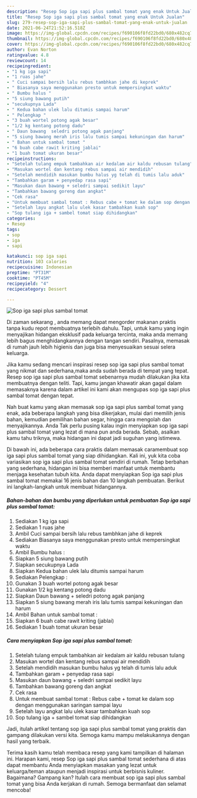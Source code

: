 ```yaml
---
description: "Resep Sop iga sapi plus sambal tomat yang enak Untuk Jualan"
title: "Resep Sop iga sapi plus sambal tomat yang enak Untuk Jualan"
slug: 279-resep-sop-iga-sapi-plus-sambal-tomat-yang-enak-untuk-jualan
date: 2021-06-24T21:52:16.518Z
image: https://img-global.cpcdn.com/recipes/f690106f8fd22bd0/680x482cq70/sop-iga-sapi-plus-sambal-tomat-foto-resep-utama.jpg
thumbnail: https://img-global.cpcdn.com/recipes/f690106f8fd22bd0/680x482cq70/sop-iga-sapi-plus-sambal-tomat-foto-resep-utama.jpg
cover: https://img-global.cpcdn.com/recipes/f690106f8fd22bd0/680x482cq70/sop-iga-sapi-plus-sambal-tomat-foto-resep-utama.jpg
author: Evan Norton
ratingvalue: 4.8
reviewcount: 14
recipeingredient:
- "1 kg iga sapi"
- "1 ruas jahe"
- " Cuci sampai bersih lalu rebus tambhkan jahe di keprek"
- " Biasanya saya menggunakan presto untuk mempersingkat waktu"
- " Bumbu halus "
- "5 siung bawang putih"
- "secukupnya Lada"
- " Kedua bahan ulek lalu ditumis sampai harum"
- " Pelengkap "
- "3 buah wortel potong agak besar"
- "1/2 kg kentang potong dadu"
- " Daun bawang  seledri potong agak panjang"
- "5 siung bawang merah iris lalu tumis sampai kekuningan dan harum"
- " Bahan untuk sambal tomat "
- "6 buah cabe rawit kriting jablai"
- "1 buah tomat ukuran besar"
recipeinstructions:
- "Setelah tulang empuk tambahkan air kedalam air kaldu rebusan tulang"
- "Masukan wortel dan kentang rebus sampai air mendidih"
- "Setelah mendidih masukan bumbu halus yg telah di tumis lalu aduk"
- "Tambahkan garam + penyedap rasa sapi"
- "Masukan daun bawang + seledri sampai sedikit layu"
- "Tambahkan bawang goreng dan angkat"
- "Cek rasa"
- "Untuk membuat sambal tomat : Rebus cabe + tomat ke dalam sop dengan menggunakan saringan sampai layu"
- "Setelah layu angkat lalu ulek kasar tambahkan kuah sop"
- "Sop tulang iga + sambel tomat siap dihidangkan"
categories:
- Resep
tags:
- sop
- iga
- sapi

katakunci: sop iga sapi 
nutrition: 103 calories
recipecuisine: Indonesian
preptime: "PT31M"
cooktime: "PT45M"
recipeyield: "4"
recipecategory: Dessert

---
```



![Sop iga sapi plus sambal tomat](https://img-global.cpcdn.com/recipes/f690106f8fd22bd0/680x482cq70/sop-iga-sapi-plus-sambal-tomat-foto-resep-utama.jpg)

Di zaman  sekarang , anda memang dapat mengorder makanan praktis tanpa kudu repot membuatnya terlebih dahulu. Tapi, untuk kamu yang ingin menyajikan hidangan eksklusif pada keluarga tercinta, maka anda memang lebih bagus menghidangkannya dengan tangan sendiri. Pasalnya, memasak di rumah jauh lebih higienis dan juga bisa menyesuaikan sesuai selera keluarga.

Jika kamu sedang mencari inspirasi resep sop iga sapi plus sambal tomat yang nikmat dan sederhana,maka anda sudah berada di tempat yang tepat. Resep sop iga sapi plus sambal tomat  sebenarnya mudah dilakukan jika kita membuatnya dengan teliti. Tapi, kamu jangan khawatir akan gagal dalam memasaknya 
karena dalam artikel ini kami akan mengupas sop iga sapi plus sambal tomat dengan tepat.  



Nah buat kamu yang akan memasak sop iga sapi plus sambal tomat yang enak, ada beberapa langkah yang bisa dikerjakan, mulai dari memilih jenis bahan, kemudian pemilihan bahan segar, hingga cara mengolah dan menyajikannya. Anda Tak perlu pusing kalau ingin menyiapkan sop iga sapi plus sambal tomat yang lezat di mana pun anda berada. Sebab, asalkan kamu  tahu triknya, maka hidangan ini dapat jadi suguhan yang istimewa.

Di bawah ini, ada beberapa cara praktis  dalam memasak caramembuat sop iga sapi plus sambal tomat yang siap dihidangkan. Kali ini, yuk kita coba variasikan sop iga sapi plus sambal tomat sendiri di rumah. Tetap berbahan yang sederhana, hidangan ini bisa memberi manfaat untuk membantu menjaga kesehatan tubuh kita. Anda dapat menyiapkan Sop iga sapi plus sambal tomat memakai 16 jenis bahan dan 10 langkah pembuatan. Berikut ini langkah-langkah untuk membuat hidangannya.

<!--inarticleads1-->

##### Bahan-bahan dan bumbu yang diperlukan untuk pembuatan Sop iga sapi plus sambal tomat:

1. Sediakan 1 kg iga sapi
1. Sediakan 1 ruas jahe
1. Ambil  Cuci sampai bersih lalu rebus tambhkan jahe di keprek
1. Sediakan  Biasanya saya menggunakan presto untuk mempersingkat waktu
1. Ambil  Bumbu halus :
1. Siapkan 5 siung bawang putih
1. Siapkan secukupnya Lada
1. Siapkan  Kedua bahan ulek lalu ditumis sampai harum
1. Sediakan  Pelengkap :
1. Gunakan 3 buah wortel potong agak besar
1. Gunakan 1/2 kg kentang potong dadu
1. Siapkan  Daun bawang + seledri potong agak panjang
1. Siapkan 5 siung bawang merah iris lalu tumis sampai kekuningan dan harum
1. Ambil  Bahan untuk sambal tomat :
1. Siapkan 6 buah cabe rawit kriting (jablai)
1. Sediakan 1 buah tomat ukuran besar




<!--inarticleads2-->

##### Cara menyiapkan Sop iga sapi plus sambal tomat:

1. Setelah tulang empuk tambahkan air kedalam air kaldu rebusan tulang
1. Masukan wortel dan kentang rebus sampai air mendidih
1. Setelah mendidih masukan bumbu halus yg telah di tumis lalu aduk
1. Tambahkan garam + penyedap rasa sapi
1. Masukan daun bawang + seledri sampai sedikit layu
1. Tambahkan bawang goreng dan angkat
1. Cek rasa
1. Untuk membuat sambal tomat : Rebus cabe + tomat ke dalam sop dengan menggunakan saringan sampai layu
1. Setelah layu angkat lalu ulek kasar tambahkan kuah sop
1. Sop tulang iga + sambel tomat siap dihidangkan




Jadi, itulah artikel tentang  sop iga sapi plus sambal tomat  yang praktis dan gampang dilakukan versi kita. Semoga kamu mampu melakukannya dengan hasil yang terbaik. 

Terima kasih kamu telah membaca resep yang kami tampilkan di halaman ini. Harapan kami, resep  Sop iga sapi plus sambal tomat sederhana di atas dapat membantu Anda menyiapkan masakan yang lezat untuk keluarga/teman ataupun menjadi inspirasi untuk berbisnis kuliner. Bagaimana? Gampang kan? Itulah cara membuat sop iga sapi plus sambal tomat yang bisa Anda kerjakan di rumah. Semoga bermanfaat dan selamat mencoba!


